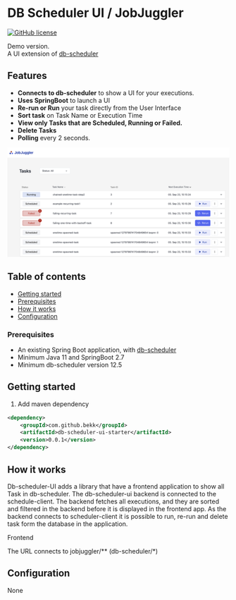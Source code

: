 # DB Scheduler UI / JobJuggler
[![GitHub license](https://img.shields.io/badge/license-MIT-blue.svg)](https://github.com/facebook/react/blob/main/LICENSE) 


Demo version.\
A UI extension of [db-scheduler](https://github.com/kagkarlsson/db-scheduler)


## Features

* **Connects to db-scheduler** to show a UI for your executions.
* **Uses SpringBoot** to launch a UI
* **Re-run or Run** your task directly from the User Interface
* **Sort task** on Task Name or Execution Time
* **View only Tasks that are Scheduled, Running or Failed.**
* **Delete Tasks** 
* **Polling** every 2 seconds.

<img alt="Screenshot" src="Screenshot.png" width=700/>

## Table of contents

* [Getting started](#getting-started)
* [Prerequisites](#prerequisites)
* [How it works](#how-it-works)
* [Configuration](#configuration)

### Prerequisites

* An existing Spring Boot application, with [db-scheduler](https://github.com/kagkarlsson/db-scheduler)
* Minimum Java 11 and SpringBoot 2.7
* Minimum db-scheduler version 12.5

## Getting started

1. Add maven dependency
```xml
<dependency>
    <groupId>com.github.bekk</groupId>
    <artifactId>db-scheduler-ui-starter</artifactId>
    <version>0.0.1</version>
</dependency>
```


## How it works

Db-scheduler-UI adds a library that have a frontend application to show all Task in db-scheduler. 
The db-scheduler-ui backend is connected to the schedule-client. The backend fetches all executions, and 
they are sorted and filtered in the backend before it is displayed in the frontend app. 
As the backend connects to scheduler-client it is possible to run, re-run and delete task form the database in the application.

Frontend 

The URL connects to jobjuggler/** (db-scheduler/*)


## Configuration
None
